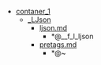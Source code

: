 - <a href = "E:\Node_projects\Node_Way\NBase\_Md\_Index\__Closer\_LifeProcesses\Part_I\contaners\contaner_1\cat.contaner_1\dir.contaner_1.md">contaner_1</a>
    - <a href = "E:\Node_projects\Node_Way\NBase\_Md\_Index\__Closer\_LifeProcesses\Part_I\contaners\contaner_1\_LJson\cat._LJson\dir._LJson.md">_LJson</a>
        - <a href = "E:\Node_projects\Node_Way\NBase\_Md\_Index\__Closer\_LifeProcesses\Part_I\contaners\contaner_1\_LJson\ljson.md">ljson.md</a>
            - *@__f_l_ljson
        - <a href = "E:\Node_projects\Node_Way\NBase\_Md\_Index\__Closer\_LifeProcesses\Part_I\contaners\contaner_1\_LJson\pretags.md">pretags.md</a>
            - *@~
    
